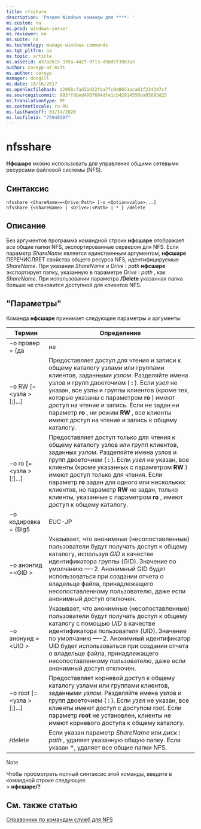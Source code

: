 ```yaml
---
title: nfsshare
description: 'Раздел Windows команды для ****- '
ms.custom: na
ms.prod: windows-server
ms.reviewer: na
ms.suite: na
ms.technology: manage-windows-commands
ms.tgt_pltfrm: na
ms.topic: article
ms.assetid: 437a2615-335a-442f-9713-d50d5f3983a3
author: coreyp-at-msft
ms.author: coreyp
manager: dongill
ms.date: 10/16/2017
ms.openlocfilehash: d205bcfad11d22fea7fc9d0651aca61f234347cf
ms.sourcegitcommit: 083ff9bed4867604dfe1cb42914550da05093d25
ms.translationtype: MT
ms.contentlocale: ru-RU
ms.lasthandoff: 01/14/2020
ms.locfileid: "75948507"
---
```

# <a name="nfsshare"></a>nfsshare



**Нфсшаре** можно использовать для управления общими сетевыми ресурсами файловой системы (NFS).

## <a name="syntax"></a>Синтаксис

```
nfsshare <ShareName>=<Drive:Path> [-o <Option=value>...]
nfsshare {<ShareName> | <Drive>:<Path> | * } /delete
```

## <a name="description"></a>Описание

Без аргументов программа командной строки **нфсшаре** отображает все общие папки NFS, экспортированные сервером для NFS. Если параметр *ShareName* является единственным аргументом, **нфсшаре** ПЕРЕЧИСЛЯЕТ свойства общего ресурса NFS, идентифицируемые *ShareName*. При указании *ShareName* и <em>Drive</em> **:** <em>path</em> **нфсшаре** экспортирует папку, указанную в параметре <em>Drive</em> **:** <em>path</em> , как *ShareName*. При использовании параметра **/Delete** указанная папка больше не становится доступной для клиентов NFS.

## <a name="options"></a>"Параметры"

Команда **нфсшаре** принимает следующие параметры и аргументы:


|             Термин              |                                                                                                                                                                                                                      Определение                                                                                                                                                                                                                       |
|-------------------------------|-------------------------------------------------------------------------------------------------------------------------------------------------------------------------------------------------------------------------------------------------------------------------------------------------------------------------------------------------------------------------------------------------------------------------------------------------------|
|         -o провер = {да          |                                                                                                                                                                                                                          не                                                                                                                                                                                                                          |
|  -o RW [=\<узла > [:<Host>]...]  |                       Предоставляет доступ для чтения и записи к общему каталогу узлами или группами клиентов, заданными *узлом*. Разделяйте имена узлов и групп двоеточием ( **:** ). Если *узел* не указан, все узлы и группы клиентов (кроме тех, которые указаны с параметром **ro** ) имеют доступ на чтение и запись. Если не задан ни параметр **ro** , ни режим **RW** , все клиенты имеют доступ на чтение и запись к общему каталогу.                       |
|  -o ro [=\<узла > [:<Host>]...]  | Предоставляет доступ только для чтения к общему каталогу узлов или групп клиентов, заданных *узлом*. Разделяйте имена узлов и групп двоеточием ( **:** ). Если *узел* не указан, все клиенты (кроме указанных с параметром **RW** ) имеют доступ только для чтения. Если параметр **ro** задан для одного или нескольких клиентов, но параметр **RW** не задан, только клиенты, указанные с параметром **ro** , имеют доступ к общему каталогу. |
|       -o кодировка = {Big5       |                                                                                                                                                                                                                        EUC-JP                                                                                                                                                                                                                         |
|       -o анонгид =\<GID >       |                                                                                     Указывает, что анонимные (несопоставленные) пользователи будут получать доступ к общему каталогу, используя *GID* в качестве идентификатора группы (GID). Значение по умолчанию —-2. Анонимный GID будет использоваться при создании отчета о владельце файла, принадлежащего несопоставленному пользователю, даже если анонимный доступ отключен.                                                                                      |
|      -o анонуид =\<UID >       |                                                                                      Указывает, что анонимные (несопоставленные) пользователи будут получать доступ к общему каталогу с помощью *UID* в качестве идентификатора пользователя (UID). Значение по умолчанию —-2. Анонимный идентификатор UID будет использоваться при создании отчета о владельце файла, принадлежащего несопоставленному пользователю, даже если анонимный доступ отключен.                                                                                      |
| -o root [=\<узла > [:<Host>]...] |                                                                         Предоставляет корневой доступ к общему каталогу узлами или группами клиентов, заданными *узлом*. Разделяйте имена узлов и групп двоеточием ( **:** ). Если *узел* не указан, все клиенты имеют доступ с доступом root. Если параметр **root** не установлен, клиенты не имеют корневого доступа к общему каталогу.                                                                         |
|            /delete            |                                                                                                                                                       Если указан параметр *ShareName* или <em>диск</em> **:** <em>path</em> , удаляет указанную общую папку. Если указан \*, удаляет все общие папки NFS.                                                                                                                                                       |

> [!NOTE]
> Чтобы просмотреть полный синтаксис этой команды, введите в командной строке следующее.</br>> **нфсшаре/?**

## <a name="see-also"></a>См. также статью

[Справочник по командам служб для NFS](services-for-network-file-system-command-reference.md)